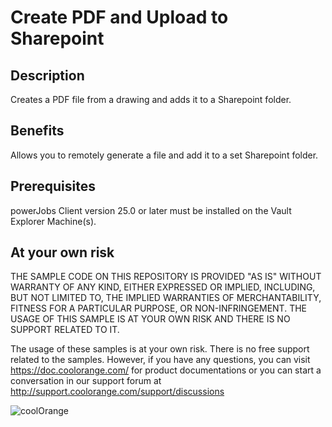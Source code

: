 # Create PDF and Upload to Sharepoint

## Description
Creates a PDF file from a drawing and adds it to a Sharepoint folder.

## Benefits
Allows you to remotely generate a file and add it to a set Sharepoint folder.

## Prerequisites
powerJobs Client version 25.0 or later must be installed on the Vault Explorer Machine(s).

## At your own risk
THE SAMPLE CODE ON THIS REPOSITORY IS PROVIDED "AS IS" WITHOUT WARRANTY OF ANY KIND, EITHER EXPRESSED OR IMPLIED, INCLUDING, BUT NOT LIMITED TO, THE IMPLIED WARRANTIES OF MERCHANTABILITY, FITNESS FOR A PARTICULAR PURPOSE, OR NON-INFRINGEMENT. THE USAGE OF THIS SAMPLE IS AT YOUR OWN RISK AND THERE IS NO SUPPORT RELATED TO IT.

The usage of these samples is at your own risk. There is no free support related to the samples. However, if you have any questions, you can visit https://doc.coolorange.com/ for product documentations or you can start a conversation in our support forum at http://support.coolorange.com/support/discussions

![coolOrange](https://user-images.githubusercontent.com/36075173/46519882-4b518880-c87a-11e8-8dab-dffe826a9630.png)